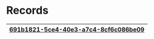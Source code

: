 # Records


| [691b1821-5ce4-40e3-a7c4-8cf6c086be09](./691b1821-5ce4-40e3-a7c4-8cf6c086be09) | 
| :--- |
